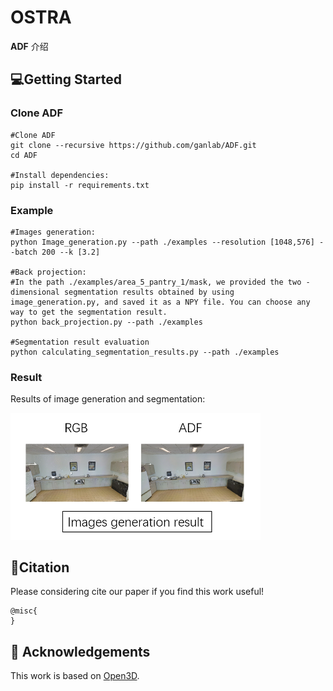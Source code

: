 # OSTRA

**ADF** 介绍


## :computer:Getting Started
### Clone ADF
```shell
#Clone ADF
git clone --recursive https://github.com/ganlab/ADF.git
cd ADF

#Install dependencies:
pip install -r requirements.txt
```


### Example
```shell
#Images generation:
python Image_generation.py --path ./examples --resolution [1048,576] --batch 200 --k [3.2]

#Back projection:
#In the path ./examples/area_5_pantry_1/mask, we provided the two -dimensional segmentation results obtained by using image_generation.py, and saved it as a NPY file. You can choose any way to get the segmentation result.
python back_projection.py --path ./examples

#Segmentation result evaluation
python calculating_segmentation_results.py --path ./examples
```


### Result

Results of image generation and segmentation:

<img src="./assets/result.png" alt="Result Image" width="400">


## :book:Citation
Please considering cite our paper if you find this work useful!
```
@misc{
}
```

## :clap: Acknowledgements
This work is based on [Open3D](https://github.com/isl-org/Open3D).